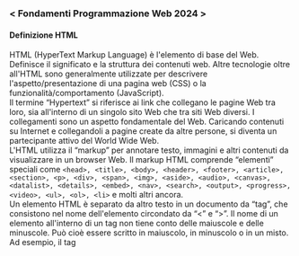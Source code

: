### < Fondamenti Programmazione Web 2024 >
#### Definizione HTML
HTML (HyperText Markup Language) è l'elemento di base del Web. Definisce il significato e la struttura dei contenuti web. Altre tecnologie oltre all'HTML sono generalmente utilizzate per descrivere l'aspetto/presentazione di una pagina web (CSS) o la funzionalità/comportamento (JavaScript).<br>
Il termine “Hypertext” si riferisce ai link che collegano le pagine Web tra loro, sia all'interno di un singolo sito Web che tra siti Web diversi. I collegamenti sono un aspetto fondamentale del Web. Caricando contenuti su Internet e collegandoli a pagine create da altre persone, si diventa un partecipante attivo del World Wide Web.<br>
L'HTML utilizza il “markup” per annotare testo, immagini e altri contenuti da visualizzare in un browser Web. Il markup HTML comprende “elementi” speciali come ```<head>, <title>, <body>, <header>, <footer>, <article>, <section>, <p>, <div>, <span>, <img>, <aside>, <audio>, <canvas>, <datalist>, <details>, <embed>, <nav>, <search>, <output>, <progress>, <video>, <ul>, <ol>, <li>``` e molti altri ancora. <br>
Un elemento HTML è separato da altro testo in un documento da “tag”, che consistono nel nome dell'elemento circondato da “<” e “>”. Il nome di un elemento all'interno di un tag non tiene conto delle maiuscole e delle minuscole. Può cioè essere scritto in maiuscolo, in minuscolo o in un misto. Ad esempio, il tag <title> può essere scritto come <Title>, <TITLE> o in qualsiasi altro modo. Tuttavia, la convenzione e la pratica raccomandata è di scrivere i tag in minuscolo.<br><br>
*Fonte: [HTML: HyperText Markup Language - Mozilla Foundation](https://developer.mozilla.org/en-US/docs/Web/HTML)*

#### Contenuti dettagliati del modulo HTML
1. Anatomia
2. Il Body
3. La struttura
4. I componenti
   - Heading ([Esempio](https://github.com/zumatt/Fondamenti-Programmazione-Web-24/))
   - Div ([Esempio](https://github.com/zumatt/Fondamenti-Programmazione-Web-24/))
   - Testo ([Esempio](https://github.com/zumatt/Fondamenti-Programmazione-Web-24/))
   - Interruzioni di linea ([Esempio](https://github.com/zumatt/Fondamenti-Programmazione-Web-24/))
   - Liste ([Esempio](https://github.com/zumatt/Fondamenti-Programmazione-Web-24/))
   - Immagini ([Esempio](https://github.com/zumatt/Fondamenti-Programmazione-Web-24/))
   - Video ([Esempio](https://github.com/zumatt/Fondamenti-Programmazione-Web-24/))
   - Audio ([Esempio](https://github.com/zumatt/Fondamenti-Programmazione-Web-24/))
5. Gli standard
   - Tag `<html>` ([Esempio](https://github.com/zumatt/Fondamenti-Programmazione-Web-24/))
   - Tag `<head>` ([Esempio](https://github.com/zumatt/Fondamenti-Programmazione-Web-24/))
   - Link pagine interne o esterne ([Esempio](https://github.com/zumatt/Fondamenti-Programmazione-Web-24/))
   - Spazi bianchi e l'indentazione ([Esempio](https://github.com/zumatt/Fondamenti-Programmazione-Web-24/))
   - Commenti ([Esempio](https://github.com/zumatt/Fondamenti-Programmazione-Web-24/))

---
Ultimo aggiornamento del programma Agosto 2024
